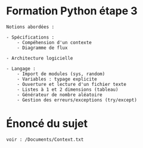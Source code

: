 # Formation Python étape 3

    Notions abordées :
    
    - Spécifications :
        - Compéhension d'un contexte
        - Diagramme de flux
      
    - Architecture logicielle

    - Langage :
        - Import de modules (sys, random)
        - Variables : typage explicite
        - Ouverture et lecture d'un fichier texte
        - Listes à 1 et 2 dimensions (tableau)
        - Générateur de nombre aléatoire
        - Gestion des erreurs/exceptions (try/except)

# Énoncé du sujet

    voir : /Documents/Context.txt

